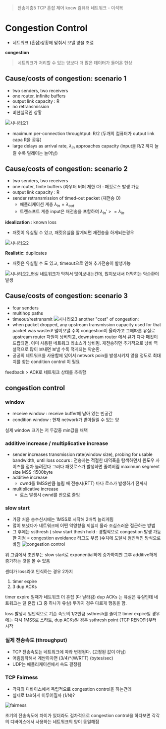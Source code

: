 > 전송계층5
> TCP 혼잡 제어
> kocw 컴퓨터 네트워크 - 이석복

# Congestion Control
- 네트워크 (혼잡)상황에 맞춰서 보낼 양을 조절

**congestion**

> 네트워크가 처리할 수 있는 양보다 더 많은 데이터가 들어온 현상

## Cause/costs of congestion: scenario 1
- two senders, two receivers
- one router, infinite buffers
- output link capacity  : R
- no retransmission
- 비현실적인 상황

![시나리오1](https://i.ibb.co/MBvntDx/image.png)

- maximum per-connection throughtput: R/2 (두개의 컴퓨터가 output link capa R을 공유)
- large delays as arrival rate,  $\lambda_{in}$ approaches capacity (input을 R/2 까지 늘릴 수록 딜레이는 늘어남)

## Cause/costs of congestion: scenario 2
- two senders, two receivers
- one router, finite buffers (라우터 버퍼 제한 O) : 패킷로스 발생 가능
- output link capacity  : R
- sender retransmission of timed-out packet (재전송 O)
	- 애플리케이션 계층 $\lambda_{in}=\lambda_{out}$
	- 트랜스포트 계층 input은 재전송을 포함하여 $\lambda_{in}'>=\lambda_{in}$

 **idealization** : known loss
- 패킷이 유실될 수 있고, 패킷유실을 알게되면 재전송을 하게되는경우

![시나리오2](https://i.ibb.co/W02FV66/image.png)

**Realistic**: duplicates
- 패킷은 유실될 수 도 있고, timeout으로 인해 추가전송이 발생가능

![시나리오2_현실](https://i.ibb.co/1LNn9Ws/image.png)
네트워크가 막혀서 많이보내는건데, 많이보내서 더막히는 악순환이 발생

## Cause/costs of congestion: scenario 3
- four senders
- multihop paths
- timeout/restransmit
![시나리오3](https://i.ibb.co/BVS41cZ/image.png)
another "cost" of congestion:
- when packet dropped, any upstream transmission capacity used for that packet was wasted!
많이보낼 수록 congestion이 올라가고 그에따른 유실로 upstream router 자원이 낭비되고, downstream router 에서 큐가 다차 패킷이 드랍되면, 이미 사용된 네트워크 리소스가 낭비됨. 재전송하면 추가적으로 낭비 
역설적으로 많이 보내면 보낼 수록 적게되는 악순환.
- 공공의 네트워크를 사용함에 있어서 network poin를 발생시키지 않을 정도로 최대치를 찾는 condition control 이 필요

feedback > ACK로 네트워크 상태를 추측함

## congestion control

###  window
- receive window : receive buffer에 남아 있는 빈공간
- condition window : 현재 network가 받아들일 수 있는 양

실제 window 크기는 저 두값중 min값을 채택

### additive increase / multiplicative increase
- sender increases transmission rate(window size), probing for usable bandwidth, until loss occurs : 전송자는 적절한 대역폭을 탐색하면서 윈도우 사이즈를 점차 늘려간다 그러다 패킷로스가 발생하면 줄여버림
maximum segment size MSS :1500byte
- additive increase 
	- cwnd를 1MSS만큼 늘림 매 전송시(RTT) 마다 로스가 발생하기 전까지
- multiplicative increase
	- 로스 발생시 cwnd를 반으로 줄임

### slow start
- 가장 처음 송수신시에는 1MSS로 시작해 2배씩 늘리게됨
- 많이 보냈다가 네트워크에 어떤 악영향을 끼칠지 몰라 조심스러운 접근하는 방법
- 그 후에는 ssthresh ( slow start thesh hold : 경험적으로 congestion 발생 가능한  지점 = congestion avoidance 라고도 부름 )수치에 도달시 점진적인 방식으로 바뀜
![congestion control](https://i.ibb.co/C8Lv2zQ/image.png)

위 그림에서 초반부는 slow start로 exponential하게 증가하지만 그후 additive하게 증가하는 것을 볼 수 있음

센더가 loss라고 인식하는 경우 2가지
1. timer expire
2. 3 dup ACKs

timer expire 일때가 네트워크 더 혼잡 (다 날라감)
dup ACKs 는 유실은 유실인데 네트워크는 덜 혼잡 (그 중 하나가 유실)
두가지 경우 다르게 행동을 함.

loss 발생시 일반적으로 기존 속도의 1/2만큼 ssthresh를 줄이고 timer expire일 경우에는 다시 1MSS로 스타트, dup ACKs일 경우 ssthresh point (TCP RENO만)부터 시작

### 실제 전송속도 (throughput)
- TCP 전송속도는 네트워크에 따라 변경된다. (고정된 값이 아님)
- 어림짐작해서 계싼하자면 (3/4)*(W/RTT) (bytes/sec)
- UDP는 애플리케이션에서 속도 결정됨

### TCP Fairness
- 각자의 디바이스에서 독립적으로 congestion control을 하는건데
- 실제로 fair하게 이루어질까 (1/N)?

![fairness](https://i.ibb.co/qyMtLbs/image.png)

초기의 전송속도에 차이가 있더라도 점차적으로 congestion control을 하다보면 각각의 디바이스에서 사용하는 네트워크의 양이 동일해짐
